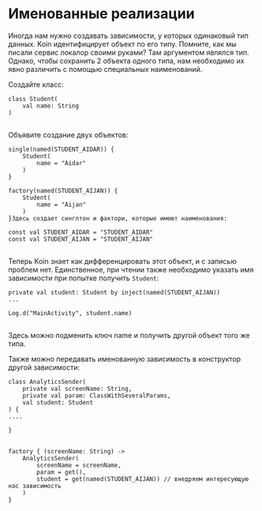 # Именованные реализации

Иногда нам нужно создавать зависимости,  у которых одинаковый тип данных. Koin идентифицирует объект по его типу. Помните, как мы писали сервис локалор своими руками? Там аргументом являлся тип. Однако, чтобы сохранить 2 объекта одного типа, нам необходимо их явно различить с помощью специальных наименований.

Создайте класс:

```
class Student(
    val name: String
)
```

![](data:image/gif;base64,R0lGODlhAQABAPABAP///wAAACH5BAEKAAAALAAAAAABAAEAAAICRAEAOw==)![](data:image/gif;base64,R0lGODlhAQABAPABAP///wAAACH5BAEKAAAALAAAAAABAAEAAAICRAEAOw== "Click and drag to move")

Объявите создание двух объектов:

```
single(named(STUDENT_AIDAR)) {
    Student(
        name = "Aidar"
    )
}

factory(named(STUDENT_AIJAN)) {
    Student(
        name = "Aijan"
    )
}Здесь создает синглтон и фактори, которые имеют наименования:
```

```
const val STUDENT_AIDAR = "STUDENT_AIDAR"
const val STUDENT_AIJAN = "STUDENT_AIJAN"
```

![](data:image/gif;base64,R0lGODlhAQABAPABAP///wAAACH5BAEKAAAALAAAAAABAAEAAAICRAEAOw==)![](data:image/gif;base64,R0lGODlhAQABAPABAP///wAAACH5BAEKAAAALAAAAAABAAEAAAICRAEAOw== "Click and drag to move")

Теперь Koin знает как дифференцировать  этот объект, и с записью проблем нет. Единственное, при чтении также необходимо указать имя зависимости при попытке получить `Student`:

```
private val student: Student by inject(named(STUDENT_AIJAN))
...

Log.d("MainActivity", student.name)
```

![](data:image/gif;base64,R0lGODlhAQABAPABAP///wAAACH5BAEKAAAALAAAAAABAAEAAAICRAEAOw==)![](data:image/gif;base64,R0lGODlhAQABAPABAP///wAAACH5BAEKAAAALAAAAAABAAEAAAICRAEAOw== "Click and drag to move")

Здесь можно подменить ключ name и получить другой объект того же типа.

Также можно передавать именованную зависимость в конструктор другой зависимости:

```
class AnalyticsSender(
    private val screenName: String,
    private val param: ClassWithSeveralParams,
    val student: Student
) {
....

}
```

![](data:image/gif;base64,R0lGODlhAQABAPABAP///wAAACH5BAEKAAAALAAAAAABAAEAAAICRAEAOw==)![](data:image/gif;base64,R0lGODlhAQABAPABAP///wAAACH5BAEKAAAALAAAAAABAAEAAAICRAEAOw== "Click and drag to move")

```
factory { (screenName: String) ->
    AnalyticsSender(
        screenName = screenName,
        param = get(),
        student = get(named(STUDENT_AIJAN)) // внедряем интересующую нас зависимость
    )
}
```

![](data:image/gif;base64,R0lGODlhAQABAPABAP///wAAACH5BAEKAAAALAAAAAABAAEAAAICRAEAOw==)![](data:image/gif;base64,R0lGODlhAQABAPABAP///wAAACH5BAEKAAAALAAAAAABAAEAAAICRAEAOw== "Click and drag to move")
